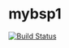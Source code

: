 # mybsp1
[![Build Status](https://secure.travis-ci.org/robisys/mybsp1.svg?branch=master)](https://travis-ci.org/robisys/mybsp1)

